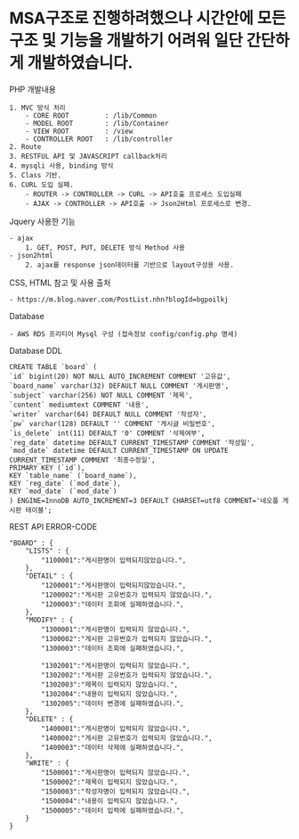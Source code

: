# MSA구조로 진행하려했으나 시간안에 모든 구조 및 기능을 개발하기 어려워 일단 간단하게 개발하였습니다.

PHP 개발내용

	1. MVC 방식 처리
		- CORE ROOT			: /lib/Common
		- MODEL ROOT		: /lib/Container
		- VIEW ROOT 		: /view
		- CONTROLLER ROOT	: /lib/controller
	2. Route
	3. RESTFUL API 및 JAVASCRIPT callback처리
	4. mysqli 사용, binding 방식
	5. Class 기반.
	6. CURL 도입 실패.
		- ROUTER -> CONTROLLER -> CURL -> API호출 프로세스 도입실패
		- AJAX -> CONTROLLER -> API호출 -> Json2Html 프로세스로 변경.
	

Jquery 사용한 기능

	- ajax
		1. GET, POST, PUT, DELETE 방식 Method 사용
	- json2html
		2. ajax를 response json데이터를 기반으로 layout구성용 사용.

CSS, HTML 참고 및 사용 출처

	- https://m.blog.naver.com/PostList.nhn?blogId=bgpoilkj

Database

	- AWS RDS 프리티어 Mysql 구성 (접속정보 config/config.php 명세)

Database DDL

	CREATE TABLE `board` (
	`id` bigint(20) NOT NULL AUTO_INCREMENT COMMENT '고유값',
	`board_name` varchar(32) DEFAULT NULL COMMENT '게시판명',
	`subject` varchar(256) NOT NULL COMMENT '제목',
	`content` mediumtext COMMENT '내용',
	`writer` varchar(64) DEFAULT NULL COMMENT '작성자',
	`pw` varchar(128) DEFAULT '' COMMENT '게시글 비밀번호',
	`is_delete` int(11) DEFAULT '0' COMMENT '삭제여부',
	`reg_date` datetime DEFAULT CURRENT_TIMESTAMP COMMENT '작성일',
	`mod_date` datetime DEFAULT CURRENT_TIMESTAMP ON UPDATE CURRENT_TIMESTAMP COMMENT '최종수정일',
	PRIMARY KEY (`id`),
	KEY `table_name` (`board_name`),
	KEY `reg_date` (`mod_date`),
	KEY `mod_date` (`mod_date`)
	) ENGINE=InnoDB AUTO_INCREMENT=3 DEFAULT CHARSET=utf8 COMMENT='네오플 게시판 테이블';

REST API ERROR-CODE


	"BOARD" : {
		"LISTS" : {
			"1100001":"게시판명이 입력되지않았습니다.",
		},
		"DETAIL" : {
			"1200001":"게시판명이 입력되지않았습니다.",
			"1200002":"게시판 고유번호가 입력되지 않았습니다.",
			"1200003":"데이터 조회에 실패하였습니다.",
		},
		"MODIFY" : {
			"1300001":"게시판명이 입력되지 않았습니다.",
			"1300002":"게시판 고유번호가 입력되지 않았습니다.",
			"1300003":"데이터 조회에 실패하였습니다.",

			"1302001":"게시판명이 입력되지 않았습니다.",
			"1302002":"게시판 고유번호가 입력되지 않았습니다.",
			"1302003":"제목이 입력되지 않았습니다.",
			"1302004":"내용이 입력되지 않았습니다.",
			"1302005":"데이터 변경에 실패하였습니다.",
		},
		"DELETE" : {
			"1400001":"게시판명이 입력되지 않았습니다.",
			"1400002":"게시판 고유번호가 입력되지 않았습니다.",
			"1400003":"데이터 삭제에 실패하였습니다.",
		},
		"WRITE" : {
			"1500001":"게시판명이 입력되지 않았습니다.",
			"1500002":"제목이 입력되지 않았습니다.",
			"1500003":"작성자명이 입력되지 않았습니다.",
			"1500004":"내용이 입력되지 않았습니다.",
			"1500005":"데이터 입력에 실패하였습니다.",
		}
	}
